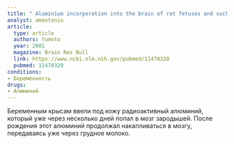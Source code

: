 ```yaml
---
title: " Aluminium incorporation into the brain of rat fetuses and sucklings"
analyst: amantonio
article:
  type: article
  authors: Yumoto
  year: 2001
  magazine: Brain Res Bull
  link: https://www.ncbi.nlm.nih.gov/pubmed/11470320
  pubmed: 11470320
conditions:
- Беременность
drugs:
- Алюминий
---
```


Беременным крысам ввели под кожу радиоактивный алюминий, который уже через несколько дней попал в мозг зародышей. После рождения этот алюминий продолжал накапливаться в мозгу, передаваясь уже через грудное молоко.
